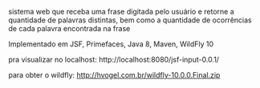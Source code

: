 sistema web que receba uma frase digitada pelo usuário e retorne a quantidade de palavras distintas, bem como a quantidade de ocorrências de cada palavra encontrada na frase

Implementado em JSF, Primefaces, Java 8, Maven, WildFly 10

pra visualizar no localhost:
http://localhost:8080/jsf-input-0.0.1/

para obter o wildfly:
http://hvogel.com.br/wildfly-10.0.0.Final.zip
